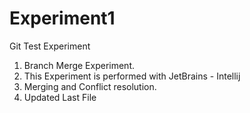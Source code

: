 # Experiment1
Git Test Experiment
1) Branch Merge Experiment.
2) This Experiment is performed with JetBrains - Intellij
3) Merging and Conflict resolution.
4) Updated Last File